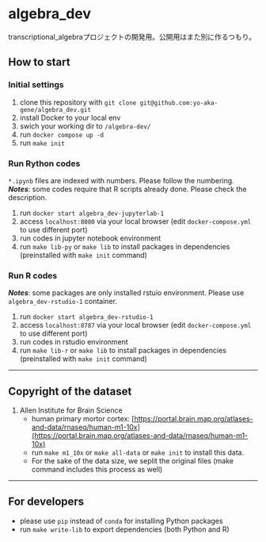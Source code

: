 # algebra_dev
transcriptional_algebraプロジェクトの開発用。公開用はまた別に作るつもり。

## How to start
### Initial settings
1. clone this repository with `git clone git@github.com:yo-aka-gene/algebra_dev.git`
2. install Docker to your local env
3. swich your working dir to `/algebra-dev/`
4. run `docker compose up -d`
5. run `make init`

### Run Rython codes
`*.ipynb` files are indexed with numbers. Please follow the numbering.<br>
***Notes***: some codes require that R scripts already done. Please check the description.
1. run `docker start algebra_dev-jupyterlab-1`
2. access `localhost:8080` via your local browser (edit `docker-compose.yml` to use different port)
3. run codes in jupyter notebook environment
4. run `make lib-py` or `make lib` to install packages in dependencies (preinstalled with `make init` command)

### Run R codes
***Notes***: some packages are only installed rstuio environment. Please use `algebra_dev-rstudio-1` container.
1. run `docker start algebra_dev-rstudio-1`
2. access `localhost:8787` via your local browser (edit `docker-compose.yml` to use different port)
3. run codes in rstudio environment
4. run `make lib-r` or `make lib` to install packages in dependencies (preinstalled with `make init` command)
---
## Copyright of the dataset
1. Allen Institute for Brain Science
    - human primary mortor cortex: [https://portal.brain.map.org/atlases-and-data/rnaseq/human-m1-10x](https://portal.brain.map.org/atlases-and-data/rnaseq/human-m1-10x)
    - run `make m1_10x` or `make all-data` or `make init` to install this data.
    - For the sake of the data size, we seplit the original files (make command includes this process as well)
---
## For developers
- please use `pip` instead of `conda` for installing Python packages
- run `make write-lib` to export dependencies (both Python and R)
